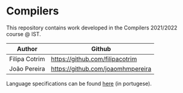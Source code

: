 # **Compilers**

This repository contains work developed in the Compilers 2021/2022 course @ IST.

Author | Github
-------|-------
Filipa Cotrim | https://github.com/filipacotrim
João Pereira  | https://github.com/joaomhmpereira

Language specifications can be found [here](https://web.tecnico.ulisboa.pt/~david.matos/w/pt/index.php/Compiladores/Projecto_de_Compiladores/Projecto_2021-2022/Manual_de_Refer%C3%AAncia_da_Linguagem_L22) (in portugese).
